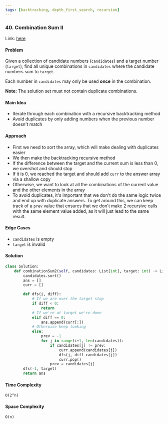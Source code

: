 ```yaml
---
tags: [backtracking, depth_first_search, recursion]
---
```

### 40. Combination Sum II

Link: [here](https://leetcode.com/problems/combination-sum-ii/description/)

#### Problem
Given a collection of candidate numbers (`candidates`) and a target number (`target`), find all unique combinations in `candidates` where the candidate numbers sum to `target`.

Each number in `candidates` may only be used **once** in the combination.

**Note:** The solution set must not contain duplicate combinations.

#### Main Idea
- Iterate through each combination with a recursive backtracking method
- Avoid duplicates by only adding numbers when the previous number doesn't match

#### Approach
- First we need to sort the array, which will make dealing with duplicates easier
- We then make the backtracking recursive method
- If the difference between the target and the current sum is less than 0, we overshot and should stop
- If it is 0, we reached the target and should add `curr` to the answer array via a shallow copy
- Otherwise, we want to look at all the combinations of the current value and the other elements in the array
- To avoid duplicates, it's important that we don't do the same logic twice and end up with duplicate answers. To get around this, we can keep track of a `prev` value that ensures that we don't make 2 recursive calls with the same element value added, as it will just lead to the same result. 

#### Edge Cases
- `candidates` is empty
- `target` is invalid

#### Solution
```python 
class Solution:
    def combinationSum2(self, candidates: List[int], target: int) -> List[List[int]]:
        candidates.sort()
        ans = []
        curr = []

        def dfs(i, diff):
            # If we are over the target stop
            if diff < 0:
                return
            # If we're at target we're done
            elif diff == 0:
                ans.append(curr[:])
            # Otherwise keep looking
            else:
                prev = -1
                for j in range(i+1, len(candidates)):
                    if candidates[j] != prev:
                        curr.append(candidates[j])
                        dfs(j, diff-candidates[j])
                        curr.pop()
                    prev = candidates[j]
        dfs(-1, target)
        return ans
```

#### Time Complexity
`O(2^n)`

#### Space Complexity
`O(n)`

